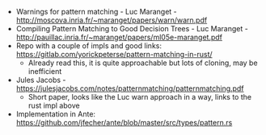 - Warnings for pattern matching - Luc Maranget - http://moscova.inria.fr/~maranget/papers/warn/warn.pdf
- Compiling Pattern Matching to Good Decision Trees - Luc Maranget - http://pauillac.inria.fr/~maranget/papers/ml05e-maranget.pdf
- Repo with a couple of impls and good links: https://gitlab.com/yorickpeterse/pattern-matching-in-rust/
    - Already read this, it is quite approachable but lots of cloning, may be inefficient
- Jules Jacobs - https://julesjacobs.com/notes/patternmatching/patternmatching.pdf
    - Short paper, looks like the Luc warn approach in a way, links to the rust impl above
- Implementation in Ante: https://github.com/jfecher/ante/blob/master/src/types/pattern.rs
